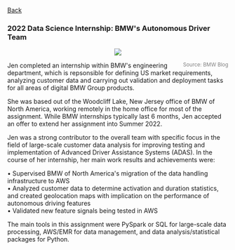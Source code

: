 [Back](https://zenjen-devs.github.io)

### 2022 Data Science Internship: BMW's Autonomous Driver Team

<p align="center">
<img align="center" src="images/bmw-ix-adas.png?raw=true"/>
  </p>
  <span style="float:right; color: gray;"><sup>Source: BMW Blog</sup></span>

Jen completed an internship within BMW's engineering department, which is repsonsible for defining US market requirements, analyzing customer data and carrying out validation and deployment tasks for all areas of digital BMW Group products. 

She was based out of the Woodcliff Lake, New Jersey office of BMW of North America, working remotely in the home office for most of the assignment. While BMW internships typically last 6 months, Jen accepted an offer to extend her assignment into Summer 2022.

Jen was a strong contributor to the overall team with specific focus in the field of large-scale customer data analysis for improving testing and implementation of Advanced Driver Assistance Systems (ADAS). In the course of her internship, her main work results and achievements were:

<p style="color:Black;">
 
 • Supervised BMW of North America's migration of the data handling infrastructure to AWS <br>
 • Analyzed customer data to determine activation and duration statistics, and created geolocation maps with implication on the performance of autonomous driving features <br>
 • Validated new feature signals being tested in AWS <br>

 </p>
 
The main tools in this assignment were PySpark or SQL for large-scale data processing, AWS/EMR for data management, and data analysis/statistical packages for Python.




